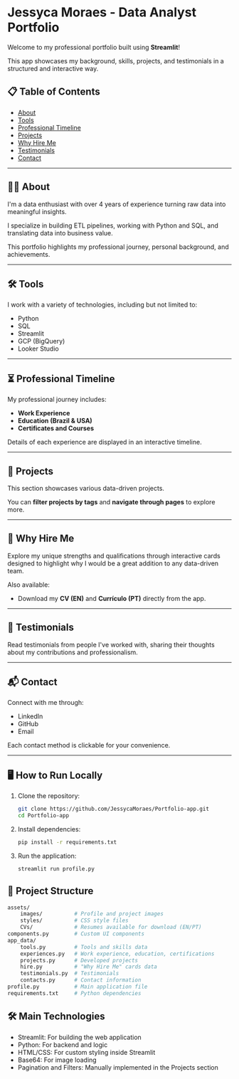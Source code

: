 # Jessyca Moraes - Data Analyst Portfolio

Welcome to my professional portfolio built using **Streamlit**!

This app showcases my background, skills, projects, and testimonials in a structured and interactive way.

## 📋 Table of Contents
- [About](https://portfolio-app-jessyca-moraes.streamlit.app/~/+/?#b05cae33)
- [Tools](https://portfolio-app-jessyca-moraes.streamlit.app/~/+/?#8eb6cf46)
- [Professional Timeline](https://portfolio-app-jessyca-moraes.streamlit.app/~/+/?#6cc527e9)
- [Projects]([#projects](https://portfolio-app-jessyca-moraes.streamlit.app/~/+/?#91d9067a))
- [Why Hire Me]([#why-hire-me](https://portfolio-app-jessyca-moraes.streamlit.app/~/+/?#3e7f1dcf))
- [Testimonials]([#testimonials](https://portfolio-app-jessyca-moraes.streamlit.app/~/+/?#4fa4b0f1))
- [Contact]([#contact](https://portfolio-app-jessyca-moraes.streamlit.app/~/+/?#c7e0b39f))

---

## 👩‍💻 About

I'm a data enthusiast with over 4 years of experience turning raw data into meaningful insights.

I specialize in building ETL pipelines, working with Python and SQL, and translating data into business value.

This portfolio highlights my professional journey, personal background, and achievements.

---

## 🛠️ Tools

I work with a variety of technologies, including but not limited to:

- Python
- SQL
- Streamlit
- GCP (BigQuery)
- Looker Studio

---

## ⏳ Professional Timeline

My professional journey includes:

- **Work Experience**
- **Education (Brazil & USA)**
- **Certificates and Courses**

Details of each experience are displayed in an interactive timeline.

---

## 📂 Projects

This section showcases various data-driven projects.

You can **filter projects by tags** and **navigate through pages** to explore more.

---

## 💼 Why Hire Me

Explore my unique strengths and qualifications through interactive cards designed to highlight why I would be a great addition to any data-driven team.

Also available:
- Download my **CV (EN)** and **Currículo (PT)** directly from the app.

---

## 💬 Testimonials

Read testimonials from people I've worked with, sharing their thoughts about my contributions and professionalism.

---

## 📬 Contact

Connect with me through:

- LinkedIn
- GitHub
- Email

Each contact method is clickable for your convenience.

---

## 🖥️ How to Run Locally

1. Clone the repository:
   ```bash
   git clone https://github.com/JessycaMoraes/Portfolio-app.git
   cd Portfolio-app
   ```

2. Install dependencies:
   ```bash
   pip install -r requirements.txt
   ```

3. Run the application:
   ```bash
   streamlit run profile.py
   ```

## 📂 Project Structure
```bash
assets/
    images/          # Profile and project images
    styles/          # CSS style files
    CVs/             # Resumes available for download (EN/PT)
components.py        # Custom UI components
app_data/
    tools.py         # Tools and skills data
    experiences.py   # Work experience, education, certifications
    projects.py      # Developed projects
    hire.py          # "Why Hire Me" cards data
    testimonials.py  # Testimonials
    contacts.py      # Contact information
profile.py           # Main application file
requirements.txt     # Python dependencies
```

## 🛠️ Main Technologies
- Streamlit: For building the web application
- Python: For backend and logic
- HTML/CSS: For custom styling inside Streamlit
- Base64: For image loading
- Pagination and Filters: Manually implemented in the Projects section

